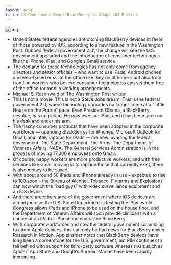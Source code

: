 ```yaml
---
layout: post
title: US Government Drops BlackBerry to Adopt iOS Devices
---
```

![img](http://media.idownloadblog.com/wp-content/uploads/2011/05/President-Obama-Carrying-iPad-e1306857702395.png)
* United States federal agencies are ditching BlackBerry devices in favor of those powered by iOS, according to a new feature in the Washington Post. Dubbed ‘federal government 2.0’, the change will see the U.S. government upgraded and the introduction of consumer technologies like the iPhone, iPad, and Google’s Gmail service.
* The demand for these technologies has not only come from agency directors and senior officials – who want to use iPads, Android phones and web-based email at the office like they do at home – but also from frontline workers who believe consumer technologies can set them free of the office for mobile working arrangements…
* Michael S. Rosenwald of The Washington Post writes:
* This is not a movie. This is not a Steve Jobs dream. This is the federal government 2.0, where technology upgrades no longer come at a “Little House on the Prairie” pace. Even President Obama, a BlackBerry devotee, has upgraded. He now owns an iPad, and it has been seen on his desk and under his arm.
* The flashy consumer products that have been adopted in the corporate workforce — upending BlackBerrys for iPhones, Microsoft Outlook for Gmail, and lately laptops for iPads — are now invading the federal government. The State Department. The Army. The Department of Veterans Affairs. NASA. The General Services Administration is in the process of moving 17,000 employees onto Gmail.
* Of course, happy workers are more productive workers, and with free services like Gmail moving in to replace those that currently exist, there is also money to be saved.
* With about around 50 iPads and iPhone already in use – expected to rise to 100 soon – the Bureau of Alcohol, Tobacco, Firearms and Explosions can now watch the “bad guys” with video surveillance equipment and an iOS device.
* And there are others area of the government where iOS devices are already in use: the U.S. State Department is testing the iPad, while Congress allows iPads and iPhone to be used on the house floor, and the Department of Veteran Affairs will soon provide clinicians with a choice of an iPad or iPhone instead of the BlackBerry.
* With corporate workforces and now the federal government scrambling to adopt Apple devices, this can only be bad news for BlackBerry maker Research in Motion. AppleInsider notes that BlackBerry devices have long been a cornerstone for the U.S. government, but RIM continues to fall behind with support for third-party software whereas rivals such as Apple’s App Store and Google’s Android Market have been rapidly increasing.

